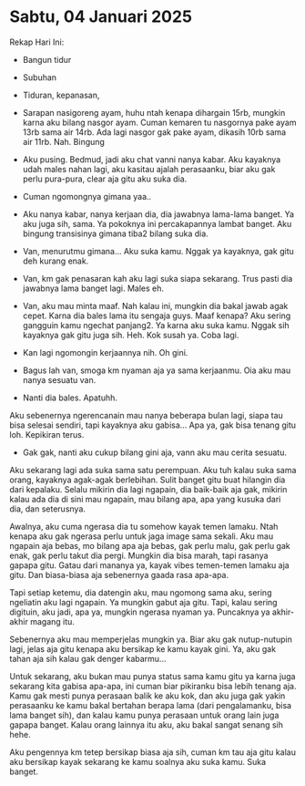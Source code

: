 # Sabtu, 04 Januari 2025

Rekap Hari Ini:

- Bangun tidur
- Subuhan
- Tiduran, kepanasan,
- Sarapan nasigoreng ayam, huhu ntah kenapa dihargain 15rb, mungkin karna aku bilang nasgor ayam. Cuman kemaren tu nasgornya pake ayam 13rb sama air 14rb. Ada lagi nasgor gak pake ayam, dikasih 10rb sama air 11rb. Nah. Bingung
- Aku pusing. Bedmud, jadi aku chat vanni nanya kabar. Aku kayaknya udah males nahan lagi, aku kasitau ajalah perasaanku, biar aku gak perlu pura-pura, clear aja gitu aku suka dia.
- Cuman ngomongnya gimana yaa..
- Aku nanya kabar, nanya kerjaan dia, dia jawabnya lama-lama banget. Ya aku juga sih, sama. Ya pokoknya ini percakapannya lambat banget. Aku bingung transisinya gimana tiba2 bilang suka dia.
- Van, menurutmu gimana... Aku suka kamu. Nggak ya kayaknya, gak gitu deh kurang enak.
- Van, km gak penasaran kah aku lagi suka siapa sekarang. Trus pasti dia jawabnya lama banget lagi. Males eh.
- Van, aku mau minta maaf. Nah kalau ini, mungkin dia bakal jawab agak cepet. Karna dia bales lama itu sengaja guys. Maaf kenapa? Aku sering gangguin kamu ngechat panjang2. Ya karna aku suka kamu. Nggak sih kayaknya gak gitu juga sih. Heh. Kok susah ya. Coba lagi.
- Kan lagi ngomongin kerjaannya nih. Oh gini.

- Bagus lah van, smoga km nyaman aja ya sama kerjaanmu. Oia aku mau nanya sesuatu van.
- Nanti dia bales. Apatuhh.

Aku sebenernya ngerencanain mau nanya beberapa bulan lagi, siapa tau bisa selesai sendiri, tapi kayaknya aku gabisa... Apa ya, gak bisa tenang gitu loh. Kepikiran terus.

- Gak gak, nanti aku cukup bilang gini aja, vann aku mau cerita sesuatu.

Aku sekarang lagi ada suka sama satu perempuan. Aku tuh kalau suka sama orang, kayaknya agak-agak berlebihan. Sulit banget gitu buat hilangin dia dari kepalaku. Selalu mikirin dia lagi ngapain, dia baik-baik aja gak, mikirin kalau ada dia di sini mau ngapain, mau bilang apa, apa yang kusuka dari dia, dan seterusnya.

Awalnya, aku cuma ngerasa dia tu somehow kayak temen lamaku. Ntah kenapa aku gak ngerasa perlu untuk jaga image sama sekali. Aku mau ngapain aja bebas, mo bilang apa aja bebas, gak perlu malu, gak perlu gak enak, gak perlu takut dia pergi. Mungkin dia bisa marah, tapi rasanya gapapa gitu. Gatau dari mananya ya, kayak vibes temen-temen lamaku aja gitu. Dan biasa-biasa aja sebenernya gaada rasa apa-apa.

Tapi setiap ketemu, dia datengin aku, mau ngomong sama aku, sering ngeliatin aku lagi ngapain. Ya mungkin gabut aja gitu. Tapi, kalau sering digituin, aku jadi, apa ya, mungkin ngerasa nyaman ya. Puncaknya ya akhir-akhir magang itu.

Sebenernya aku mau memperjelas mungkin ya. Biar aku gak nutup-nutupin lagi, jelas aja gitu kenapa aku bersikap ke kamu kayak gini. Ya, aku gak tahan aja sih kalau gak denger kabarmu...

Untuk sekarang, aku bukan mau punya status sama kamu gitu ya karna juga sekarang kita gabisa apa-apa, ini cuman biar pikiranku bisa lebih tenang aja. Kamu gak mesti punya perasaan balik ke aku kok, dan aku juga gak yakin perasaanku ke kamu bakal bertahan berapa lama (dari pengalamanku, bisa lama banget sih), dan kalau kamu punya perasaan untuk orang lain juga gapapa banget. Kalau orang lainnya itu aku, aku bakal sangat senang sih hehe.

Aku pengennya km tetep bersikap biasa aja sih, cuman km tau aja gitu kalau aku bersikap kayak sekarang ke kamu soalnya aku suka kamu. Suka banget.
